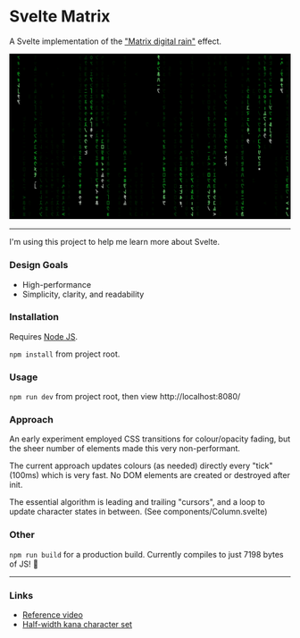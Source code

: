 # Svelte Matrix

A Svelte implementation of the ["Matrix digital rain"](https://en.wikipedia.org/wiki/Matrix_digital_rain) effect.

![Screenshot](https://github.com/bcairns/svelte-matrix/raw/main/screenshot.png)

---

I'm using this project to help me learn more about Svelte.


### Design Goals

- High-performance
- Simplicity, clarity, and readability

### Installation

Requires [Node JS](https://nodejs.org/).

`npm install` from project root.

### Usage

`npm run dev` from project root, then view http://localhost:8080/

### Approach

An early experiment employed CSS transitions for colour/opacity fading, but the sheer number of elements made this very non-performant.

The current approach updates colours (as needed) directly every "tick" (100ms) which is very fast.  No DOM elements are created or destroyed after init.

The essential algorithm is leading and trailing "cursors", and a loop to update character states in between.  (See components/Column.svelte)

### Other

`npm run build` for a production build.  Currently compiles to just 7198 bytes of JS! :smiling_face_with_three_hearts:

---


### Links
- [Reference video](https://www.youtube.com/watch?v=rpWrtXyEAN0)
- [Half-width kana character set](https://en.wikipedia.org/wiki/Half-width_kana)

